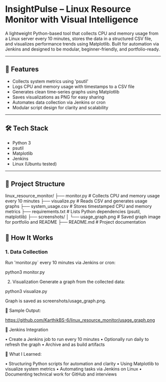 # InsightPulse – Linux Resource Monitor with Visual Intelligence

A lightweight Python-based tool that collects CPU and memory usage from a Linux server every 10 minutes, stores the data in a structured CSV file, and visualizes performance trends using Matplotlib. Built for automation via Jenkins and designed to be modular, beginner-friendly, and portfolio-ready.

---

## 🔧 Features

- Collects system metrics using 'psutil'
- Logs CPU and memory usage with timestamps to a CSV file
- Generates clean time-series graphs using Matplotlib
- Saves visualizations as PNG for easy sharing
- Automates data collection via Jenkins or cron
- Modular script design for clarity and scalability

---

## 🛠️ Tech Stack

- Python 3  
- psutil  
- Matplotlib  
- Jenkins   
- Linux (Ubuntu tested)

---

## 📂 Project Structure

linux_resource_monitor/
├── monitor.py             # Collects CPU and memory usage every 10 minutes
├── visualize.py           # Reads CSV and generates usage graphs
├── system_usage.csv       # Stores timestamped CPU and memory metrics
├── requirements.txt       # Lists Python dependencies (psutil, matplotlib)
├── screenshots/
│   └── usage_graph.png    # Saved graph image for portfolio and README
├── README.md              # Project documentation

## 🚀 How It Works

### 1. **Data Collection**
Run 'monitor.py` every 10 minutes via Jenkins or cron:

python3 monitor.py


2. Visualization
Generate a graph from the collected data:

python3 visualize.py

Graph is saved as screenshots/usage_graph.png.

📸 Sample Output:

https://github.com/KarthikBS-6/linux_resource_monitor/usage_graph.png

🔁 Jenkins Integration

• 	Create a Jenkins job to run  every 10 minutes
• 	Optionally run  daily to refresh the graph
• 	Archive  and  as build artifacts


🧠 What I Learned:

• 	Structuring Python scripts for automation and clarity
• 	Using Matplotlib to visualize system metrics
• 	Automating tasks via Jenkins on Linux
• 	Documenting technical work for GitHub and interviews
